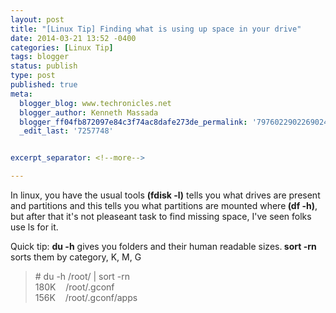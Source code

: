 ```yaml
---
layout: post
title: "[Linux Tip] Finding what is using up space in your drive"
date: 2014-03-21 13:52 -0400
categories: [Linux Tip]
tags: blogger
status: publish
type: post
published: true
meta:
  blogger_blog: www.techronicles.net
  blogger_author: Kenneth Massada
  blogger_ff04fb872097e84c3f74ac8dafe273de_permalink: '7976022902269024845'
  _edit_last: '7257748'


excerpt_separator: <!--more-->

---
```

<p>In linux, you have the usual tools <b>(fdisk -l)</b> tells you what drives are present and partitions and this tells you what partitions are mounted where<b> (df -h)</b>, but after that it's not pleaseant task to find missing space, I've seen folks use ls for it.</p>
<p>Quick tip: <b>du -h</b> gives you folders and their human readable sizes.<b> sort -rn </b>sorts them by category, K, M, G<br />
<blockquote class="tr_bq"># du -h /root/ | sort -rn<br />180K    /root/.gconf<br />156K    /root/.gconf/apps</p></blockquote>
<div></div>
